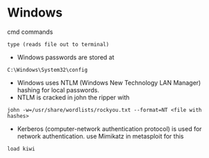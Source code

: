 # Windows 

cmd commands
~~~
type (reads file out to terminal)
~~~

- Windows passwords are stored at
~~~
C:\Windows\System32\config
~~~

- Windows uses NTLM (Windows New Technology LAN Manager) hashing for local passwords.
- NTLM is cracked in john the ripper with

~~~
john -w=/usr/share/wordlists/rockyou.txt --format=NT <file with hashes> 
~~~

- Kerberos (computer-network authentication protocol) is used for network authentication.
use Mimikatz in metasploit for this

~~~
load kiwi
~~~
